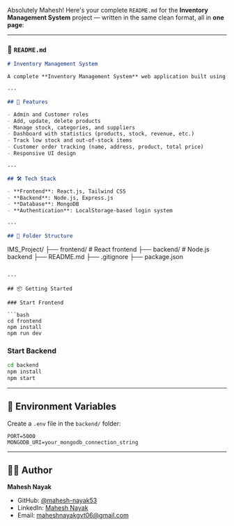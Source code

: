 Absolutely Mahesh! Here's your complete `README.md` for the **Inventory Management System** project — written in the same clean format, all in **one page**:

---

### 📄 `README.md`

```markdown
# Inventory Management System

A complete **Inventory Management System** web application built using the **MERN stack** (MongoDB, Express.js, React.js, Node.js). It helps businesses manage stock, categories, suppliers, and orders efficiently with a simple and responsive interface.

---

## 🚀 Features

- Admin and Customer roles  
- Add, update, delete products  
- Manage stock, categories, and suppliers  
- Dashboard with statistics (products, stock, revenue, etc.)  
- Track low stock and out-of-stock items  
- Customer order tracking (name, address, product, total price)  
- Responsive UI design  

---

## 🛠️ Tech Stack

- **Frontend**: React.js, Tailwind CSS  
- **Backend**: Node.js, Express.js  
- **Database**: MongoDB  
- **Authentication**: LocalStorage-based login system  

---

## 📁 Folder Structure

```

IMS\_Project/
├── frontend/        # React frontend
├── backend/         # Node.js backend
├── README.md
├── .gitignore
├── package.json

````

---

## 📦 Getting Started

### Start Frontend

```bash
cd frontend
npm install
npm run dev
````

### Start Backend

```bash
cd backend
npm install
npm start
```

---

## 🔑 Environment Variables

Create a `.env` file in the `backend/` folder:

```env
PORT=5000
MONGODB_URI=your_mongodb_connection_string
```

---

## 🙋‍♂️ Author

**Mahesh Nayak**

* GitHub: [@mahesh-nayak53](https://github.com/mahesh-nayak53)
* LinkedIn: [Mahesh Nayak](https://linkedin.com/in/mahesh-nayak)
* Email: [maheshnayakgvt06@gmail.com](mailto:maheshnayakgvt06@gmail.com)

```

